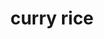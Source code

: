 ---
layout: smileys&emotion
title: curry rice
emoji: curry_rice
permalink: 🍛.html
image: assets/img/3moji/curry_rice.png
---